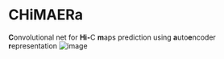 # CHiMAERa
<b>C</b>onvolutional net for <b>Hi-</b>C <b>m</b>aps prediction using <b>a</b>uto<b>e</b>ncoder <b>r</b>epresentation
![image](https://user-images.githubusercontent.com/79586312/126985913-7ad59b8a-7da9-4b2a-999d-19a7cc777f1f.png)

